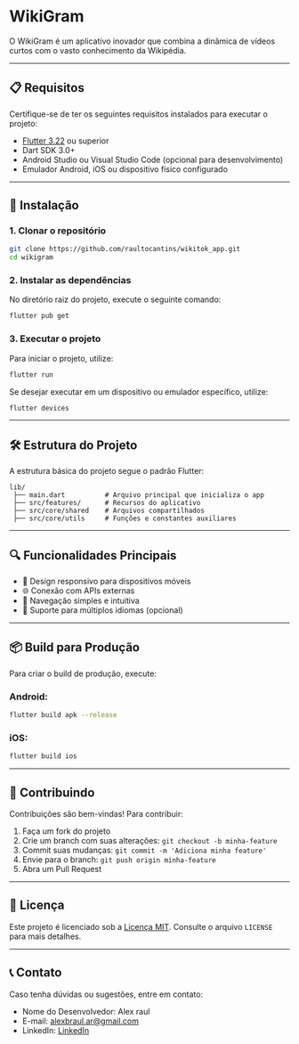 # WikiGram

O WikiGram é um aplicativo inovador que combina a dinâmica de vídeos curtos com o vasto conhecimento da Wikipédia. 

---

## 📋 **Requisitos**

Certifique-se de ter os seguintes requisitos instalados para executar o projeto:

- [Flutter 3.22](https://docs.flutter.dev/get-started/install) ou superior
- Dart SDK 3.0+
- Android Studio ou Visual Studio Code (opcional para desenvolvimento)
- Emulador Android, iOS ou dispositivo físico configurado

---

## 🚀 **Instalação**

### 1. Clonar o repositório
```bash
git clone https://github.com/raultocantins/wikitok_app.git
cd wikigram
```

### 2. Instalar as dependências
No diretório raiz do projeto, execute o seguinte comando:
```bash
flutter pub get
```

### 3. Executar o projeto
Para iniciar o projeto, utilize:
```bash
flutter run
```

Se desejar executar em um dispositivo ou emulador específico, utilize:
```bash
flutter devices
```

---

## 🛠 **Estrutura do Projeto**

A estrutura básica do projeto segue o padrão Flutter:

```
lib/
 ├── main.dart          # Arquivo principal que inicializa o app
 ├── src/features/      # Recursos do aplicativo
 ├── src/core/shared    # Arquivos compartilhados
 ├── src/core/utils     # Funções e constantes auxiliares

```
---

## 🔍 **Funcionalidades Principais**

- 📱 Design responsivo para dispositivos móveis
- 🌐 Conexão com APIs externas
- 🧱 Navegação simples e intuitiva
- 💬 Suporte para múltiplos idiomas (opcional)

---

## 📦 **Build para Produção**

Para criar o build de produção, execute:

### Android:
```bash
flutter build apk --release
```

### iOS:
```bash
flutter build ios
```

---

## 🤝 **Contribuindo**

Contribuições são bem-vindas! Para contribuir:

1. Faça um fork do projeto
2. Crie um branch com suas alterações: `git checkout -b minha-feature`
3. Commit suas mudanças: `git commit -m 'Adiciona minha feature'`
4. Envie para o branch: `git push origin minha-feature`
5. Abra um Pull Request

---

## 📄 **Licença**

Este projeto é licenciado sob a [Licença MIT](LICENSE). Consulte o arquivo `LICENSE` para mais detalhes.

---

## 📞 **Contato**

Caso tenha dúvidas ou sugestões, entre em contato:

- Nome do Desenvolvedor: Alex raul
- E-mail: alexbraul.ar@gmail.com
- LinkedIn: [LinkedIn](https://www.linkedin.com/in/alex-raul-39bb53166/)


